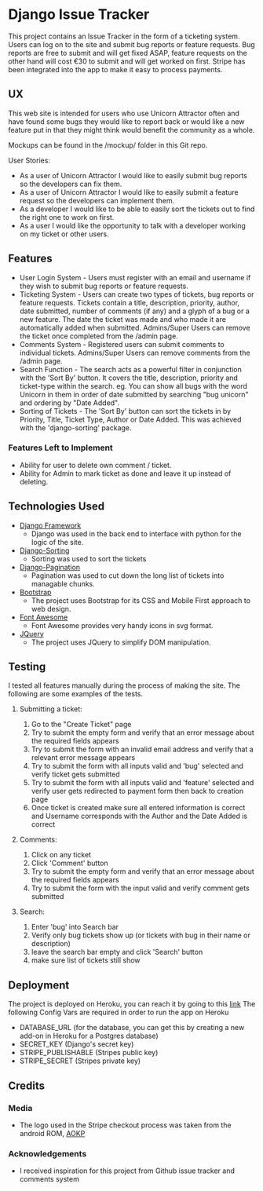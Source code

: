 # Django Issue Tracker

This project contains an Issue Tracker in the form of a ticketing system. Users can log on to the site and submit bug reports or feature requests.
Bug reports are free to submit and will get fixed ASAP, feature requests on the other hand will cost €30 to submit and will get worked on first.
Stripe has been integrated into the app to make it easy to process payments.
 
## UX
 
This web site is intended for users who use Unicorn Attractor often and have found some bugs they would like to report back or would like a new feature put in that they might think would benefit the community as a whole.

Mockups can be found in the /mockup/ folder in this Git repo.

User Stories:
- As a user of Unicorn Attractor I would like to easily submit bug reports so the developers can fix them.
- As a user of Unicorn Attractor I would like to easily submit a feature request so the developers can implement them.
- As a developer I would like to be able to easily sort the tickets out to find the right one to work on first.
- As a user I would like the opportunity to talk with a developer working on my ticket or other users.

## Features

- User Login System - Users must register with an email and username if they wish to submit bug reports or feature requests.
- Ticketing System - Users can create two types of tickets, bug reports or feature requests. Tickets contain a title, description, priority, author, date submitted, number of comments (if any) and a glyph of a bug or a new feature. The date the ticket was made and who made it are automatically added when submitted. Admins/Super Users can remove the ticket once completed from the /admin page.
- Comments System - Registered users can submit comments to individual tickets. Admins/Super Users can remove comments from the /admin page.
- Search Function - The search acts as a powerful filter in conjunction with the 'Sort By' button. It covers the title, description, priority and ticket-type within the search.
    eg. You can show all bugs with the word Unicorn in them in order of date submitted by searching "bug unicorn" and ordering by "Date Added".
- Sorting of Tickets - The 'Sort By' button can sort the tickets in by Priority, Title, Ticket Type, Author or Date Added. This was achieved with the 'django-sorting' package.

### Features Left to Implement
- Ability for user to delete own comment / ticket.
- Ability for Admin to mark ticket as done and leave it up instead of deleting.

## Technologies Used

- [Django Framework](https://jquery.com)
    - Django was used in the back end to interface with python for the logic of the site.
- [Django-Sorting](https://github.com/agiliq/django-sorting)
    - Sorting was used to sort the tickets
- [Django-Pagination](https://pypi.org/project/django-pagination/)
    - Pagination was used to cut down the long list of tickets into managable chunks.
- [Bootstrap](http://getbootstrap.com/)
    - The project uses Bootstrap for its CSS and Mobile First approach to web design.
- [Font Awesome](https://fontawesome.com/)
    - Font Awesome provides very handy icons in svg format.
- [JQuery](https://jquery.com)
    - The project uses JQuery to simplify DOM manipulation.

## Testing

I tested all features manually during the process of making the site.
The following are some examples of the tests.

1. Submitting a ticket:
    1. Go to the "Create Ticket" page
    2. Try to submit the empty form and verify that an error message about the required fields appears
    3. Try to submit the form with an invalid email address and verify that a relevant error message appears
    4. Try to submit the form with all inputs valid and 'bug' selected and verify ticket gets submitted
    5. Try to submit the form with all inputs valid and 'feature' selected and verify user gets redirected to payment form then back to creation page
    6. Once ticket is created make sure all entered information is correct and Username corresponds with the Author and the Date Added is correct

2. Comments:
    1. Click on any ticket
    2. Click 'Comment' button
    3. Try to submit the empty form and verify that an error message about the required fields appears
    4. Try to submit the form with the input valid and verify comment gets submitted

3. Search:
    1. Enter 'bug' into Search bar
    2. Verify only bug tickets show up (or tickets with bug in their name or description)
    3. leave the search bar empty and click 'Search' button
    4. make sure list of tickets still show

## Deployment

The project is deployed on Heroku, you can reach it by going to this [link](https://unicorn-issue-tracker.herokuapp.com/)
The following Config Vars are required in order to run the app on Heroku
- DATABASE_URL (for the database, you can get this by creating a new add-on in Heroku for a Postgres database)
- SECRET_KEY (Django's secret key)
- STRIPE_PUBLISHABLE (Stripes public key)
- STRIPE_SECRET (Stripes private key)

## Credits

### Media
- The logo used in the Stripe checkout process was taken from the android ROM, [AOKP](https://aokp.co/)

### Acknowledgements

- I received inspiration for this project from Github issue tracker and comments system